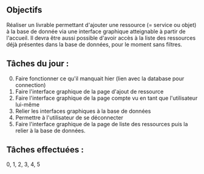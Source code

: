 ## Objectifs

Réaliser un livrable permettant d'ajouter une ressource (= service ou objet) à la base de donnée via une interface graphique atteignable à partir de l'accueil. Il devra être aussi possible d'avoir accès à la liste des ressources déjà présentes dans la base de données, pour le moment sans filtres.

## Tâches du jour :

0. Faire fonctionner ce qu'il manquait hier (lien avec la database pour connection)
1. Faire l'interface graphique de la page d'ajout de ressource
2. Faire l'interface graphique de la page compte vu en tant que l'utilisateur lui-même
3. Relier les interfaces graphiques à la base de données
4. Permettre à l'utilisateur de se déconnecter
5. Faire l'interface graphique de la page de liste des ressources puis la relier à la base de données.

## Tâches effectuées :

0, 1, 2, 3, 4, 5
